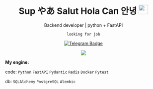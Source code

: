 <div id="header" align="center">
  
  <h1>
    Sup やあ Salut Hola Сап 안녕
    <img src="https://i.ibb.co/7zDcnfm/capi-heart.gif" width="30px"/>
  </h1>
  
  <p>Backend developer | python + FastAPI</p>
  <p><code>looking for job</code></p>
  <div id="badges">
  <a href="https://t.me/shinkranel">
    <img src="https://img.shields.io/badge/Telegram-blue?style=for-the-badge&logo=Telegram&logoColor=white" alt="Telegram Badge"/>
  </a>
  <p>
    <a href="https://leetcode.com/u/ShinKranel/">
      <img src="https://img.shields.io/badge/leetcode-ffffff"></span>
    </a>
  </p>
  </div>

  </div>
  <p><b>My engine:</b></p>
  <p>code: <code>Python</code> <code>FastAPI</code> <code>Pydantic</code> <code>Redis</code> <code>Docker</code> <code>Pytest</code></p>
  <p>db: <code>SQLAlchemy</code> <code>PostgreSQL</code> <code>Alembic</code></p>
  <br>
